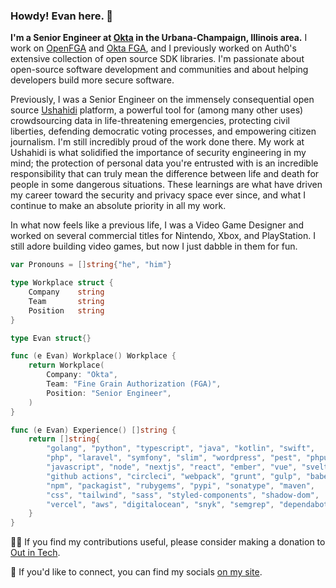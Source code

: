### Howdy! Evan here. 👋

**I'm a Senior Engineer at [Okta](https://okta.com) in the Urbana-Champaign, Illinois area.** I work on [OpenFGA](https://openfga.dev) and [Okta FGA](https://fga.dev), and I previously worked on Auth0's extensive collection of open source SDK libraries. I'm passionate about open-source software development and communities and about helping developers build more secure software.

Previously, I was a Senior Engineer on the immensely consequential open source [Ushahidi](https://ushahidi.com) platform, a powerful tool for (among many other uses) crowdsourcing data in life-threatening emergencies, protecting civil liberties, defending democratic voting processes, and empowering citizen journalism. I'm still incredibly proud of the work done there. My work at Ushahidi is what solidified the importance of security engineering in my mind; the protection of personal data you're entrusted with is an incredible responsibility that can truly mean the difference between life and death for people in some dangerous situations. These learnings are what have driven my career toward the security and privacy space ever since, and what I continue to make an absolute priority in all my work.

In what now feels like a previous life, I was a Video Game Designer and worked on several commercial titles for Nintendo, Xbox, and PlayStation. I still adore building video games, but now I just dabble in them for fun.

```go
var Pronouns = []string{"he", "him"}

type Workplace struct {
	Company    string
	Team       string
	Position   string
}

type Evan struct{}

func (e Evan) Workplace() Workplace {
	return Workplace(
		Company: "Okta",
		Team: "Fine Grain Authorization (FGA)",
		Position: "Senior Engineer",
	)
}

func (e Evan) Experience() []string {
	return []string{
		"golang", "python", "typescript", "java", "kotlin", "swift",
		"php", "laravel", "symfony", "slim", "wordpress", "pest", "phpunit",
		"javascript", "node", "nextjs", "react", "ember", "vue", "svelte",
		"github actions", "circleci", "webpack", "grunt", "gulp", "babel",
		"npm", "packagist", "rubygems", "pypi", "sonatype", "maven",
		"css", "tailwind", "sass", "styled-components", "shadow-dom",
		"vercel", "aws", "digitalocean", "snyk", "semgrep", "dependabot",
	}
}
```

🏳️‍🌈 If you find my contributions useful, please consider making a donation to [Out in Tech](https://outintech.com/).

🤝 If you'd like to connect, you can find my socials [on my site](https://evansims.com/).
